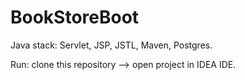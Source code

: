 # BookStoreBoot

Java stack: Servlet, JSP, JSTL, Maven, Postgres.

Run: clone this repository --> open project in IDEA IDE.
